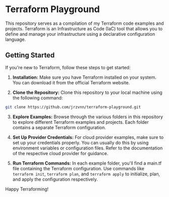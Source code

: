 # Terraform Playground

This repository serves as a compilation of my Terraform code examples and projects. Terraform is an Infrastructure as Code (IaC) tool that allows you to define and manage your infrastructure using a declarative configuration language.

## Getting Started

If you're new to Terraform, follow these steps to get started:

1. **Installation:** Make sure you have Terraform installed on your system. You can download it from the official Terraform website.

2. **Clone the Repository:** Clone this repository to your local machine using the following command:
```sh
git clone https://github.com/jrzvnn/terraform-playground.git
```

3. **Explore Examples:** Browse through the various folders in this repository to explore different Terraform examples and projects. Each folder contains a separate Terraform configuration.

4. **Set Up Provider Credentials:** For cloud provider examples, make sure to set up your credentials properly. You can usually do this by using environment variables or configuration files. Refer to the documentation of the respective cloud provider for guidance.

5. **Run Terraform Commands:** In each example folder, you'll find a main.tf file containing the Terraform configuration. Use commands like `terraform init`, `terraform plan`, and `terraform apply` to initialize, plan, and apply the configuration respectively.
   
Happy Terraforming!
